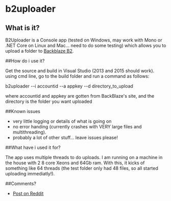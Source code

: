 # b2uploader

## What is it?

B2Uploader is a Console app (tested on Windows, may work with Mono or .NET Core on Linux and Mac... need to do some testing) which allows you to upload a folder to [Backblaze B2](https://www.backblaze.com/b2/cloud-storage.html). 

##How do i use it?

Get the source and build in Visual Studio (2013 and 2015 should work). using cmd line, go to the build folder and run a command as follows:

b2uploader --i accountid --a appkey --d directory_to_upload

where accountid and appkey are gotten from BackBlaze's site, and the directory is the folder you want uploaded

##Known issues

* very little logging or details of what is going on
* no error handing (currently crashes with VERY large files and multithreading).
* probably a lot of other stuff... leave issues please!


##What have i used it for?

The app uses multiple threads to do uploads. I am running on a machine in the house with 2 8 core Xeons and 64Gb ram. With this, it kicks of something like 64 threads (the test folder only had 48 files, so all started uploading immediatly!). 

##Comments?

* [Post on Reddit](https://www.reddit.com/r/DataHoarder/comments/3xbx6y/b2_uploader_upload_directories_to_b2/)
